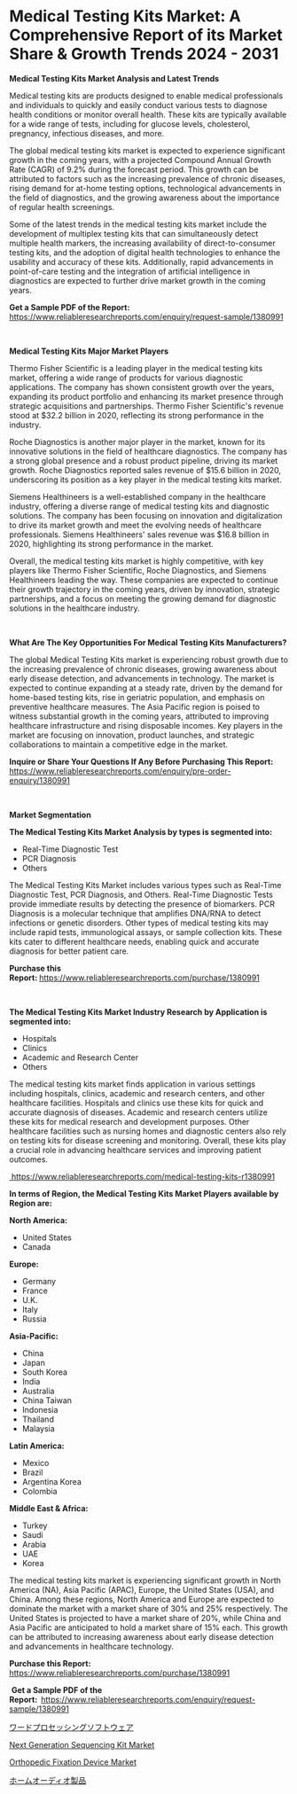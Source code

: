 <p><h1>Medical Testing Kits Market: A Comprehensive Report of its Market Share & Growth Trends 2024 - 2031</h1></p><p><strong>Medical Testing Kits Market Analysis and Latest Trends</strong></p>
<p><p>Medical testing kits are products designed to enable medical professionals and individuals to quickly and easily conduct various tests to diagnose health conditions or monitor overall health. These kits are typically available for a wide range of tests, including for glucose levels, cholesterol, pregnancy, infectious diseases, and more.</p><p>The global medical testing kits market is expected to experience significant growth in the coming years, with a projected Compound Annual Growth Rate (CAGR) of 9.2% during the forecast period. This growth can be attributed to factors such as the increasing prevalence of chronic diseases, rising demand for at-home testing options, technological advancements in the field of diagnostics, and the growing awareness about the importance of regular health screenings.</p><p>Some of the latest trends in the medical testing kits market include the development of multiplex testing kits that can simultaneously detect multiple health markers, the increasing availability of direct-to-consumer testing kits, and the adoption of digital health technologies to enhance the usability and accuracy of these kits. Additionally, rapid advancements in point-of-care testing and the integration of artificial intelligence in diagnostics are expected to further drive market growth in the coming years.</p></p>
<p><strong>Get a Sample PDF of the Report:&nbsp;</strong> <a href="https://www.reliableresearchreports.com/enquiry/request-sample/1380991">https://www.reliableresearchreports.com/enquiry/request-sample/1380991</a></p>
<p>&nbsp;</p>
<p><strong>Medical Testing Kits Major Market Players</strong></p>
<p><p>Thermo Fisher Scientific is a leading player in the medical testing kits market, offering a wide range of products for various diagnostic applications. The company has shown consistent growth over the years, expanding its product portfolio and enhancing its market presence through strategic acquisitions and partnerships. Thermo Fisher Scientific's revenue stood at $32.2 billion in 2020, reflecting its strong performance in the industry.</p><p>Roche Diagnostics is another major player in the market, known for its innovative solutions in the field of healthcare diagnostics. The company has a strong global presence and a robust product pipeline, driving its market growth. Roche Diagnostics reported sales revenue of $15.6 billion in 2020, underscoring its position as a key player in the medical testing kits market.</p><p>Siemens Healthineers is a well-established company in the healthcare industry, offering a diverse range of medical testing kits and diagnostic solutions. The company has been focusing on innovation and digitalization to drive its market growth and meet the evolving needs of healthcare professionals. Siemens Healthineers' sales revenue was $16.8 billion in 2020, highlighting its strong performance in the market.</p><p>Overall, the medical testing kits market is highly competitive, with key players like Thermo Fisher Scientific, Roche Diagnostics, and Siemens Healthineers leading the way. These companies are expected to continue their growth trajectory in the coming years, driven by innovation, strategic partnerships, and a focus on meeting the growing demand for diagnostic solutions in the healthcare industry.</p></p>
<p>&nbsp;</p>
<p><strong>What Are The Key Opportunities For Medical Testing Kits Manufacturers?</strong></p>
<p><p>The global Medical Testing Kits market is experiencing robust growth due to the increasing prevalence of chronic diseases, growing awareness about early disease detection, and advancements in technology. The market is expected to continue expanding at a steady rate, driven by the demand for home-based testing kits, rise in geriatric population, and emphasis on preventive healthcare measures. The Asia Pacific region is poised to witness substantial growth in the coming years, attributed to improving healthcare infrastructure and rising disposable incomes. Key players in the market are focusing on innovation, product launches, and strategic collaborations to maintain a competitive edge in the market.</p></p>
<p><strong>Inquire or Share Your Questions If Any Before Purchasing This Report:</strong> <a href="https://www.reliableresearchreports.com/enquiry/pre-order-enquiry/1380991">https://www.reliableresearchreports.com/enquiry/pre-order-enquiry/1380991</a></p>
<p>&nbsp;</p>
<p><strong>Market Segmentation</strong></p>
<p><strong>The Medical Testing Kits Market Analysis by types is segmented into:</strong></p>
<p><ul><li>Real-Time Diagnostic Test</li><li>PCR Diagnosis</li><li>Others</li></ul></p>
<p><p>The Medical Testing Kits Market includes various types such as Real-Time Diagnostic Test, PCR Diagnosis, and Others. Real-Time Diagnostic Tests provide immediate results by detecting the presence of biomarkers. PCR Diagnosis is a molecular technique that amplifies DNA/RNA to detect infections or genetic disorders. Other types of medical testing kits may include rapid tests, immunological assays, or sample collection kits. These kits cater to different healthcare needs, enabling quick and accurate diagnosis for better patient care.</p></p>
<p><strong>Purchase this Report:&nbsp;</strong><a href="https://www.reliableresearchreports.com/purchase/1380991">https://www.reliableresearchreports.com/purchase/1380991</a></p>
<p>&nbsp;</p>
<p><strong>The Medical Testing Kits Market Industry Research by Application is segmented into:</strong></p>
<p><ul><li>Hospitals</li><li>Clinics</li><li>Academic and Research Center</li><li>Others</li></ul></p>
<p><p>The medical testing kits market finds application in various settings including hospitals, clinics, academic and research centers, and other healthcare facilities. Hospitals and clinics use these kits for quick and accurate diagnosis of diseases. Academic and research centers utilize these kits for medical research and development purposes. Other healthcare facilities such as nursing homes and diagnostic centers also rely on testing kits for disease screening and monitoring. Overall, these kits play a crucial role in advancing healthcare services and improving patient outcomes.</p></p>
<p><a href="https://www.reliableresearchreports.com/medical-testing-kits-r1380991">&nbsp;https://www.reliableresearchreports.com/medical-testing-kits-r1380991</a></p>
<p><strong>In terms of Region, the Medical Testing Kits Market Players available by Region are:</strong></p>
<p>
    <p> <strong> North America: </strong>
        <ul>
            <li>United States</li>
            <li>Canada</li>
        </ul>
        </p> 
    <p> <strong> Europe: </strong>
        <ul>
            <li>Germany</li>
            <li>France</li>
            <li>U.K.</li>
            <li>Italy</li>
            <li>Russia</li>
        </ul>
        </p> 
    <p> <strong> Asia-Pacific: </strong>
        <ul>
            <li>China</li>
            <li>Japan</li>
            <li>South Korea</li>
            <li>India</li>
            <li>Australia</li>
            <li>China Taiwan</li>
            <li>Indonesia</li>
            <li>Thailand</li>
            <li>Malaysia</li>
        </ul>
        </p> 
    <p> <strong> Latin America: </strong>
        <ul>
            <li>Mexico</li>
            <li>Brazil</li>
            <li>Argentina Korea</li>
            <li>Colombia</li>
        </ul>
        </p> 
    <p> <strong> Middle East & Africa: </strong>
        <ul>
            <li>Turkey</li>
            <li>Saudi</li>
            <li>Arabia</li>
            <li>UAE</li>
            <li>Korea</li>
        </ul>
    </p>
    </p>
<p><p>The medical testing kits market is experiencing significant growth in North America (NA), Asia Pacific (APAC), Europe, the United States (USA), and China. Among these regions, North America and Europe are expected to dominate the market with a market share of 30% and 25% respectively. The United States is projected to have a market share of 20%, while China and Asia Pacific are anticipated to hold a market share of 15% each. This growth can be attributed to increasing awareness about early disease detection and advancements in healthcare technology.</p></p>
<p><strong>Purchase this Report: </strong><a href="https://www.reliableresearchreports.com/purchase/1380991">https://www.reliableresearchreports.com/purchase/1380991</a></p>
<p>&nbsp;<strong>Get a Sample PDF of the Report:&nbsp;&nbsp;</strong><a href="https://www.reliableresearchreports.com/enquiry/request-sample/1380991">https://www.reliableresearchreports.com/enquiry/request-sample/1380991</a></p>
<p><strong></strong></p>
<p><p><a href="https://github.com/sghwr779811674/Market-Research-Report-List-2/blob/main/718953048389.md">ワードプロセッシングソフトウェア</a></p><p><a href="https://github.com/kosella/Market-Research-Report-List-3/blob/main/next-generation-sequencing-kit-market.md">Next Generation Sequencing Kit Market</a></p><p><a href="https://github.com/kufem1/Market-Research-Report-List-2/blob/main/orthopedic-fixation-device-market.md">Orthopedic Fixation Device Market</a></p><p><a href="https://github.com/dandier2003/Market-Research-Report-List-1/blob/main/293379548390.md">ホームオーディオ製品</a></p></p>